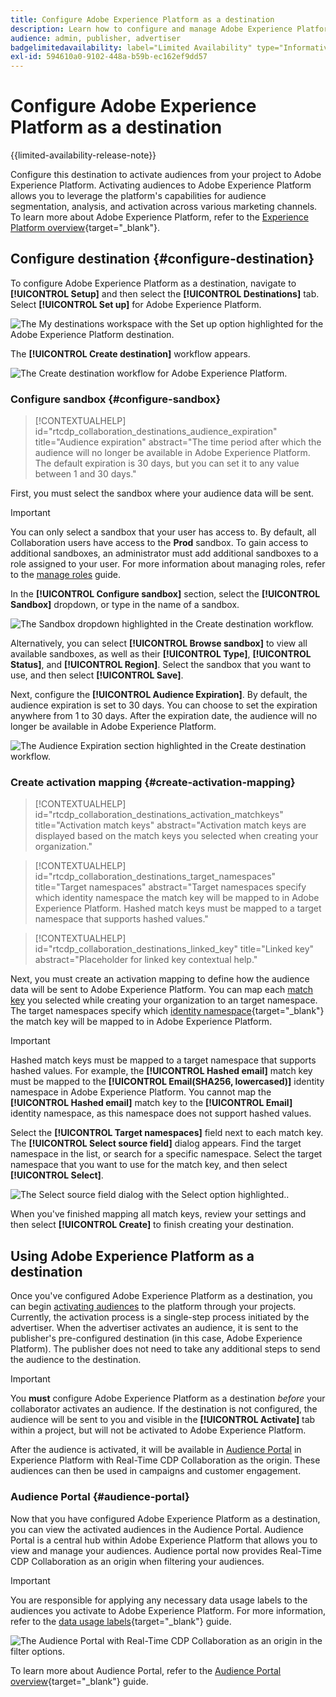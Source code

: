 ```yaml
---
title: Configure Adobe Experience Platform as a destination
description: Learn how to configure and manage Adobe Experience Platform as a destination in Real-Time CDP Collaboration.
audience: admin, publisher, advertiser
badgelimitedavailability: label="Limited Availability" type="Informative" url="https://helpx.adobe.com/legal/product-descriptions/real-time-customer-data-platform-collaboration.html newtab=true"
exl-id: 594610a0-9102-448a-b59b-ec162ef9dd57
---
```

# Configure Adobe Experience Platform as a destination

{{limited-availability-release-note}}

Configure this destination to activate audiences from your project to Adobe Experience Platform. Activating audiences to Adobe Experience Platform allows you to leverage the platform's capabilities for audience segmentation, analysis, and activation across various marketing channels. To learn more about Adobe Experience Platform, refer to the [Experience Platform overview](https://experienceleague.adobe.com/en/docs/experience-platform/landing/home){target="_blank"}.

## Configure destination {#configure-destination}

To configure Adobe Experience Platform as a destination, navigate to **[!UICONTROL Setup]** and then select the **[!UICONTROL Destinations]** tab. Select **[!UICONTROL Set up]** for Adobe Experience Platform.

![The My destinations workspace with the Set up option highlighted for the Adobe Experience Platform destination.](/help/assets/destinations/adobe-experience-platform/setup-aep.png)

The **[!UICONTROL Create destination]** workflow appears. 

![The Create destination workflow for Adobe Experience Platform.](/help/assets/destinations/adobe-experience-platform/create-destination.png)

### Configure sandbox {#configure-sandbox}

>[!CONTEXTUALHELP]
>id="rtcdp_collaboration_destinations_audience_expiration"
>title="Audience expiration"
>abstract="The time period after which the audience will no longer be available in Adobe Experience Platform. The default expiration is 30 days, but you can set it to any value between 1 and 30 days."

First, you must select the sandbox where your audience data will be sent. 

>[!IMPORTANT]
>
>You can only select a sandbox that your user has access to. By default, all Collaboration users have access to the **Prod** sandbox. To gain access to additional sandboxes, an administrator must add additional sandboxes to a role assigned to your user. For more information about managing roles, refer to the [manage roles](../permissions/manage-roles.md) guide.

In the **[!UICONTROL Configure sandbox]** section, select the **[!UICONTROL Sandbox]** dropdown, or type in the name of a sandbox.

![The Sandbox dropdown highlighted in the Create destination workflow.](/help/assets/destinations/adobe-experience-platform/select-sandbox.png)

Alternatively, you can select **[!UICONTROL Browse sandbox]** to view all available sandboxes, as well as their **[!UICONTROL Type]**, **[!UICONTROL Status]**, and **[!UICONTROL Region]**. Select the sandbox that you want to use, and then select **[!UICONTROL Save]**.

Next, configure the **[!UICONTROL Audience Expiration]**. By default, the audience expiration is set to 30 days. You can choose to set the expiration anywhere from 1 to 30 days. After the expiration date, the audience will no longer be available in Adobe Experience Platform.

![The Audience Expiration section highlighted in the Create destination workflow.](/help/assets/destinations/adobe-experience-platform/audience-expiration.png)

### Create activation mapping {#create-activation-mapping}

>[!CONTEXTUALHELP]
>id="rtcdp_collaboration_destinations_activation_matchkeys"
>title="Activation match keys"
>abstract="Activation match keys are displayed based on the match keys you selected when creating your organization."

>[!CONTEXTUALHELP]
>id="rtcdp_collaboration_destinations_target_namespaces"
>title="Target namespaces"
>abstract="Target namespaces specify which identity namespace the match key will be mapped to in Adobe Experience Platform. Hashed match keys must be mapped to a target namespace that supports hashed values."

>[!CONTEXTUALHELP]
>id="rtcdp_collaboration_destinations_linked_key"
>title="Linked key"
>abstract="Placeholder for linked key contextual help."

Next, you must create an activation mapping to define how the audience data will be sent to Adobe Experience Platform. You can map each [match key](../setup/onboard-account.md#set-up-match-keys) you selected while creating your organization to an target namespace. The target namespaces specify which [identity namespace](https://experienceleague.adobe.com/en/docs/experience-platform/identity/features/namespaces#standard){target="_blank"} the match key will be mapped to in Adobe Experience Platform.

>[!IMPORTANT]
>
>Hashed match keys must be mapped to a target namespace that supports hashed values. For example, the **[!UICONTROL Hashed email]** match key must be mapped to the **[!UICONTROL Email(SHA256, lowercased)]** identity namespace in Adobe Experience Platform. You cannot map the **[!UICONTROL Hashed email]** match key to the **[!UICONTROL Email]** identity namespace, as this namespace does not support hashed values.

Select the **[!UICONTROL Target namespaces]** field next to each match key. The **[!UICONTROL Select source field]** dialog appears. Find the target namespace in the list, or search for a specific namespace. Select the target namespace that you want to use for the match key, and then select **[!UICONTROL Select]**.

![The Select source field dialog with the Select option highlighted..](/help/assets/destinations/adobe-experience-platform/select-target-namespace.png)

When you've finished mapping all match keys, review your settings and then select **[!UICONTROL Create]** to finish creating your destination.

## Using Adobe Experience Platform as a destination

Once you've configured Adobe Experience Platform as a destination, you can begin [activating audiences](../collaborate/activate.md) to the platform through your projects. Currently, the activation process is a single-step process initiated by the advertiser. When the advertiser activates an audience, it is sent to the publisher's pre-configured destination (in this case, Adobe Experience Platform). The publisher does not need to take any additional steps to send the audience to the destination.

>[!IMPORTANT]
>
>You **must** configure Adobe Experience Platform as a destination *before* your collaborator activates an audience. If the destination is not configured, the audience will be sent to you and visible in the **[!UICONTROL Activate]** tab within a project, but will not be activated to Adobe Experience Platform. 

After the audience is activated, it will be available in [Audience Portal](#audience-portal) in Experience Platform with Real-Time CDP Collaboration as the origin.  These audiences can then be used in campaigns and customer engagement.

### Audience Portal {#audience-portal}

Now that you have configured Adobe Experience Platform as a destination, you can view the activated audiences in the Audience Portal. Audience Portal is a central hub within Adobe Experience Platform that allows you to view and manage your audiences. Audience portal now provides Real-Time CDP Collaboration as an origin when filtering your audiences. 

>[!IMPORTANT]
>
>You are responsible for applying any necessary data usage labels to the audiences you activate to Adobe Experience Platform. For more information, refer to the [data usage labels](https://experienceleague.adobe.com/en/docs/experience-platform/data-governance/labels/overview){target="_blank"} guide.

![The Audience Portal with Real-Time CDP Collaboration as an origin in the filter options.](/help/assets/destinations/adobe-experience-platform/audience-portal.png)

To learn more about Audience Portal, refer to the [Audience Portal overview](https://experienceleague.adobe.com/en/docs/experience-platform/segmentation/ui/audience-portal#manage-audiences){target="_blank"} guide.
